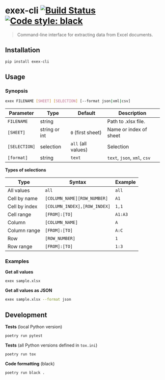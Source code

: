 # exex-cli [![Build Status](https://travis-ci.org/vikpe/exex-cli.svg?branch=master)](https://travis-ci.org/vikpe/exex-cli) [![Code style: black](https://img.shields.io/badge/code%20style-black-000000.svg)](https://github.com/psf/black)
> Command-line interface for extracting data from Excel documents.

## Installation
```sh
pip install exex-cli
```

## Usage
### Synopsis
```bash
exex FILENAME [SHEET] [SELECTION] [--format json|xml|csv] 
```

Parameter | Type | Default | Description
--- | --- | --- | ---
`FILENAME` | string | | Path to .xlsx file. 
`[SHEET]` | string or int | `0` (first sheet) | Name or index of sheet
`[SELECTION]` | selection | `all` (all values) | Selection
`[format]` | string | `text` | `text`, `json`, `xml`, `csv`

**Types of selections**

Type | Syntax | Example
--- | --- | ---
All values | `all` | `all`
Cell by name | `[COLUMN_NAME][ROW_NUMBER]` | `A1`
Cell by index | `[COLUMN_INDEX],[ROW_INDEX]` | `1,1`
Cell range | `[FROM]:[TO]` |  `A1:A3`
Column | `[COLUMN_NAME]` | `A`
Column range | `[FROM]:[TO]` | `A:C`
Row | `[ROW_NUMBER]` | `1`
Row range | `[FROM]:[TO]` | `1:3`

### Examples

**Get all values**
```bash
exex sample.xlsx 
```

**Get all values as JSON**
```bash
exex sample.xlsx --format json 
```

## Development

**Tests** (local Python version)
```sh
poetry run pytest
```

**Tests** (all Python versions defined in `tox.ini`)
```sh
poetry run tox
```

**Code formatting** (black)
```sh
poetry run black .
```
